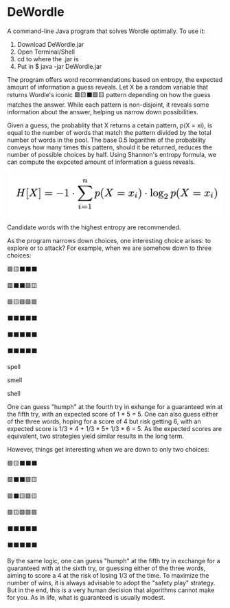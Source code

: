 # DeWordle
A command-line Java program that solves Wordle optimally.
To use it:

1. Download DeWordle.jar
2. Open Terminal/Shell
3. cd to where the .jar is
4. Put in $ java -jar DeWordle.jar

The program offers word recommendations based on entropy, the expected amount of information a guess reveals.
Let X be a random variable that returns Wordle's iconic 🟩🟨⬛🟩🟨 pattern depending on how the guess matches the answer.
While each pattern is non-disjoint, it reveals some information about the answer, helping us narrow down possibilities.

Given a guess, the probablity that X returns a cetain pattern, p(X = xi), is equal to the number of words that match the pattern divided by the total number of words in the pool. The base 0.5 logarithm of the probability conveys how many times this pattern, should it be returned, reduces the number of possible choices by half. Using Shannon's entropy formula, we can compute the expceted amount of information a guess reveals.

![alt text](https://github.com/lhkung/DeWordle/blob/main/Entropy_Formula.png)

Candidate words with the highest entropy are recommended.

As the program narrows down choices, one interesting choice arises: to explore or to attack?
For example, when we are somehow down to three choices:

🟩🟨⬛⬛⬛

🟩⬛⬛🟩🟨

🟩🟨🟩🟩🟩

⬛⬛⬛⬛⬛

⬛⬛⬛⬛⬛

⬛⬛⬛⬛⬛

spell

smell

shell

One can guess "humph" at the fourth try in exhange for a guaranteed win at the fifth try, with an expected score of 1 * 5 = 5.
One can also guess either of the three words, hoping for a score of 4 but risk getting 6, with an expected score is 1/3 * 4 + 1/3 * 5+ 1/3 * 6 = 5.
As the expected scores are equivalent, two strategies yield similar results in the long term.

However, things get interesting when we are down to only two choices: 

🟩🟨⬛⬛⬛

🟩⬛⬛🟩🟨

🟩⬛🟨🟩🟨

🟩🟨🟩🟩🟩

⬛⬛⬛⬛⬛

⬛⬛⬛⬛⬛

By the same logic, one can guess "humph" at the fifth try in exchange for a guaranteed with at the sixth try, or guessing either of the three words, aiming to score a 4 at the risk of losing 1/3 of the time. To maximize the number of wins, it is always advisable to adopt the "safety play" strategy. But in the end, this is a very human decision that algorithms cannot make for you. As in life, what is guaranteed is usually modest.
